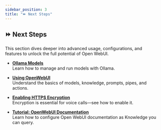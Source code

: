 ```yaml
---
sidebar_position: 3
title: "⏩ Next Steps"
---
```



## ⏩ Next Steps  
This section dives deeper into advanced usage, configurations, and features to unlock the full potential of Open WebUI.

- **[Ollama Models](./ollama-models.mdx)**  
  Learn how to manage and run models with Ollama.

- **[Using OpenWebUI](./using-openwebui.mdx)**  
  Understand the basics of models, knowledge, prompts, pipes, and actions.

- **[Enabling HTTPS Encryption](./https-encryption.mdx)**  
  Encryption is essential for voice calls—see how to enable it.

- **[Tutorial: OpenWebUI Documentation](./rag-tutorial.mdx)**  
  Learn how to configure Open WebUI documentation as Knowledge you can query.
